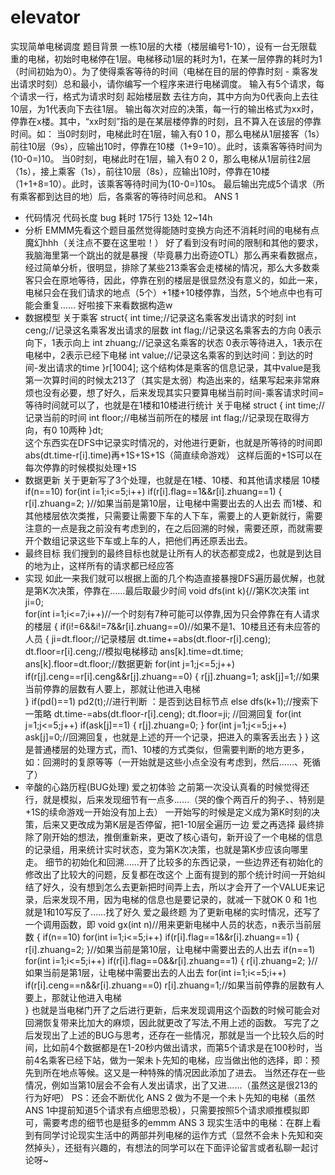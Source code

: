 # elevator
实现简单电梯调度
题目背景
一栋10层的大楼（楼层编号1-10），设有一台无限载重的电梯，初始时电梯停在1层。电梯移动1层的耗时为1，在某一层停靠的耗时为1（时间初始为0）。为了使得乘客等待的时间（电梯在目的层的停靠时刻 - 乘客发出请求时刻）总和最小，请你编写一个程序来进行电梯调度。
输入有5个请求，每个请求一行，格式为请求时刻 起始楼层数 去往方向，其中方向为0代表向上去往10层，为1代表向下去往1层。
输出每次对应的决策，每一行的输出格式为xx时，停靠在x楼。其中，“xx时刻”指的是在某层楼停靠的时刻，且不算入在该层的停靠时间。如：
当0时刻时，电梯此时在1层，输入有0 1 0，那么电梯从1层接客（1s）前往10层（9s），应输出10时，停靠在10楼（1+9=10）。此时，该乘客等待时间为(10-0=)10。
当0时刻，电梯此时在1层，输入有0 2 0，那么电梯从1层前往2层（1s），接上乘客（1s），前往10层（8s），应输出10时，停靠在10楼（1+1+8=10）。此时，该乘客等待时间为(10-0=)10s。
最后输出完成5个请求（所有乘客都到达目的地）后，各乘客的等待时间总和。
ANS 1
- 代码情况
代码长度	bug	耗时
175行	13处	12~14h
- 分析
EMMM先看这个题目虽然觉得能随时变换方向还不消耗时间的电梯有点魔幻hhh（关注点不要在这里啦！）
好了看到没有时间的限制和其他的要求，我脑海里第一个跳出的就是暴搜（毕竟暴力出奇迹OTL）那么再来看数据点，经过简单分析，很明显，排除了某些213乘客会走楼梯的情况，那么大多数乘客只会在原地等待，因此，停靠在别的楼层是很显然没有意义的，如此一来，电梯只会在我们请求的地点（5个）+1楼+10楼停靠，当然，5个地点中也有可能会重复……
好啦接下来看数据构造w
- 数据模型
关于乘客
struct{
int time;//记录这名乘客发出请求的时刻 
int ceng;//记录这名乘客发出请求的层数 
int flag;//记录这名乘客去的方向  0表示向下，1表示向上 
int zhuang;//记录这名乘客的状态 0表示等待进入，1表示在电梯中，2表示已经下电梯 
int value;//记录这名乘客的到达时间：到达的时间-发出请求的time 
}r[1004];
这个结构体是乘客的信息记录，其中value是我第一次算时间的时候太213了（其实是太弱）构造出来的，结果写起来非常麻烦也没有必要，想了好久，后来发现其实只要算电梯当前时间-乘客请求时间=等待时间就可以了，也就是在1楼和10楼进行统计
关于电梯
struct {
int time;//记录当前的时间 
int floor;//电梯当前所在的楼层 
int flag;//记录现在取得方向，有0 10两种 
}dt;            
这个东西实在DFS中记录实时情况的，对他进行更新，也就是所等待的时间即
abs(dt.time-r[i].time)再+1S+1S+1S（简直续命游戏）
这样后面的+1S可以在每次停靠的时候模拟处理+1S
- 数据更新
关于更新写了3个处理，也就是在1楼、10楼、和其他请求楼层
10楼
if(n==10)
for(int i=1;i<=5;i++)
if(r[i].flag==1&&r[i].zhuang==1)
    {
      r[i].zhuang=2;
    }//如果当前是第10层，让电梯中需要出去的人出去
而1楼、和其他楼层依次类推，只需要让需要下车的人下车，需要上的人更新就行，需要注意的一点是我之前没有考虑到的，在之后回溯的时候，需要还原，而就需要开个数组记录这些下车或上车的人，把他们再还原丢出去。
- 最终目标
我们搜到的最终目标也就是让所有人的状态都变成2，也就是到达目的地为止，这样所有的请求都已经应答
- 实现
如此一来我们就可以根据上面的几个构造直接暴搜DFS遍历最优解，也就是第K次决策，停靠在……最后取最少时间
void dfs(int k){//第K次决策 
    int ji=0;   
    for(int i=1;i<=7;i++)//一个时刻有7种可能可以停靠,因为只会停靠在有人请求的楼层 
    {
       if(i!=6&&i!=7&&r[i].zhuang==0)//如果不是1、10楼且还有未应答的人员 
        {
            ji=dt.floor;//记录楼层 
            dt.time+=abs(dt.floor-r[i].ceng); 
            dt.floor=r[i].ceng;//模拟电梯移动 
            ans[k].time=dt.time;
            ans[k].floor=dt.floor;//数据更新 
            for(int j=1;j<=5;j++)
                if(r[j].ceng==r[i].ceng&&r[j].zhuang==0)
               { 
               r[j].zhuang=1;
               ask[j]=1;//如果当前停靠的层数有人要上，那就让他进入电梯    
                }
            if(pd()==1)
            pd2(t);//进行判断 ：是否到达目标节点 
            else
            dfs(k+1);//搜索下一策略 
            dt.time-=abs(dt.floor-r[i].ceng);
            dt.floor=ji; //回溯回复 
            for(int j=1;j<=5;j++)
            if(ask[j]==1)
            {
                r[j].zhuang=0;
            }
            for(int j=1;j<=5;j++)
            ask[j]=0;//回溯回复，也就是上述的开一个记录，把进入的乘客丢出去 
        }
}
这是普通楼层的处理方式，而1、10楼的方式类似，但需要判断的地方更多，如：回溯时的复原等等（一开始就是这些小点全没有考虑到，然后……、死循了）
- 辛酸的心路历程(BUG处理)
爱之初体验
之前第一次没认真看的时候觉得还行，就是模拟，后来发现细节有一点多……（哭的像个两百斤的狗子、、特别是+1S的续命游戏一开始没有加上去）
一开始写的时候是定义成为第K时刻的决策，后来又更改成为第K层是否停留，把1-10层全遍历一边
爱之再选择
最终排除了刚开始的想法，推倒重新来，更改了核心语句，新开设了一个电梯的信息的记录组，用来统计实时状态，变为第K次决策，也就是第K步应该向哪里走。
细节的初始化和回溯……开了比较多的东西记录，一些边界还有初始化的修改出了比较大的问题，反复都在改这个
上面有提到的那个统计时间一开始纠结了好久，没有想到怎么去更新把时间弄上去，所以才会开了一个VALUE来记录，后来发现不用，因为电梯的信息也是要记录的，就减一下就OK
0 和 1也就是1和10写反了……找了好久
爱之最终题
为了更新电梯的实时情况，还写了一个调用函数，即
void gx(int n)//用来更新电梯中人员的状态，n表示当前层数 
{
    if(n==10)
    for(int i=1;i<=5;i++)
    if(r[i].flag==1&&r[i].zhuang==1)
        {
          r[i].zhuang=2;
        }//如果当前是第10层，让电梯中需要出去的人出去 
    if(n==1)
    for(int i=1;i<=5;i++)
    if(r[i].flag==0&&r[i].zhuang==1)
       {
        r[i].zhuang=2;
       }//如果当前是第1层，让电梯中需要出去的人出去 
    for(int i=1;i<=5;i++)
    if(r[i].ceng==n&&r[i].zhuang==0)
        r[i].zhuang=1;//如果当前停靠的层数有人要上，那就让他进入电梯  
}
也就是当电梯门开了之后进行更新，后来发现调用这个函数的时候可能会对回溯恢复带来比加大的麻烦，因此就更改了写法,不用上述的函数。
写完了之后发现出了上述的BUG与思考，还存在一些情况，那就是当一个比较久后的时间，比如前4个数据都是在1-20秒内做出请求，而第5个请求是在100秒时，当前4名乘客已经下站，做为一架未卜先知的电梯，应当做出他的选择，即：预先到所在地点等候。这又是一种特殊的情况因此添加了进去。
当然还存在一些情况，例如当第10层会不会有人发出请求，出了又进……（虽然这是很213的行为好吧）
PS：还会不断优化
ANS 2
做为不是一个未卜先知的电梯（虽然ANS 1中提前知道5个请求有点细思恐极），只需要按照5个请求顺推模拟即可，需要考虑的细节也是挺多的emmm
ANS 3
现实生活中的电梯：在群上看到有同学讨论现实生活中的两部并列电梯的运作方式（显然不会未卜先知和突然掉头），还挺有兴趣的，有想法的同学可以在下面评论留言或者私聊一起讨论呀~
